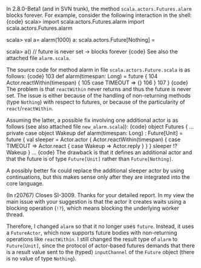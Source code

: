 In 2.8.0-Beta1 (and in SVN trunk),
the method `scala.actors.Futures.alarm` blocks forever. For example, consider the following interaction in the shell:
{code}
scala> import scala.actors.Futures.alarm
import scala.actors.Futures.alarm

scala> val a= alarm(1000)
a: scala.actors.Future[Nothing] = <function0>

scala> a()  // future is never set -> blocks forever
{code}
See also the attached file `alarm.scala`.

The source code for method alarm in file `scala.actors.Future.scala` is as follows:
{code}
103  def alarm(timespan: Long) = future {
104    Actor.reactWithin(timespan) {
105      case TIMEOUT => {}
106    }
107  }
{code}
The problem is that `reactWithin` never returns and thus the future is never set.
The issue is either because of the handling of non-returning methods (type `Nothing`) with respect to futures, or because of the particularity of `react`/`reactWithin`.

Assuming the latter, a possible fix involving one additional actor is as follows (see also attached file `new_alarm.scala`)):
{code}
object Futures {
  ...
  private case object Wakeup
  def alarm(timespan: Long) : Future[Unit] = future {
    val sleeper = Actor.actor {
      Actor.reactWithin(timespan) {
	case TIMEOUT => Actor.react { case Wakeup => Actor.reply }
      }
    }
    sleeper !? Wakeup
  }
  ...
{code}
The drawback is that it defines an additional actor and that the future is of type `Future[Unit]` rather than `Future[Nothing]`.

A possibly better fix could replace the additional sleeper actor by using continuations, but this makes sense only after they are integrated into the core language.

(In r20767) Closes SI-3009.
Thanks for your detailed report. In my view the main issue with your suggestion is that the actor it creates waits using a blocking operation (`!?`), which means blocking the underlying worker thread.

Therefore, I changed `alarm` so that it no longer uses `future`. Instead, it uses a `FutureActor`, which now supports future bodies with non-returning operations like `reactWithin`. I still changed the result type of `alarm` to `Future[Unit]`, since the protocol of actor-based futures demands that there is a result value sent to the (typed) `inputChannel` of the `Future` object (there is no value of type `Nothing`).

